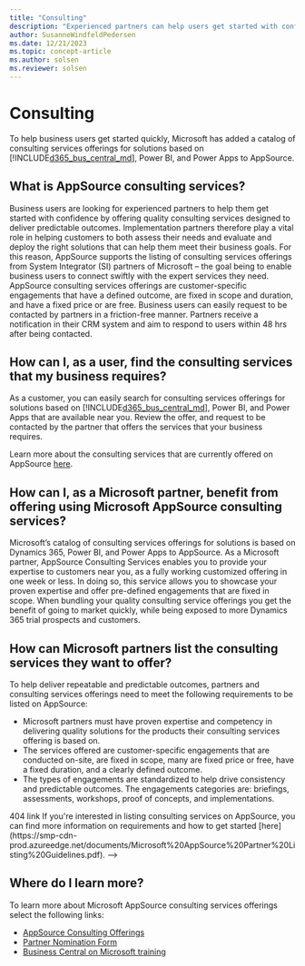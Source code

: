 ```yaml
---
title: "Consulting"
description: "Experienced partners can help users get started with confidence by offering quality consulting services designed to deliver predictable outcomes."
author: SusanneWindfeldPedersen
ms.date: 12/21/2023
ms.topic: concept-article
ms.author: solsen
ms.reviewer: solsen
---
```


# Consulting

To help business users get started quickly, Microsoft has added a catalog of consulting services offerings for solutions based on [!INCLUDE[d365_bus_central_md](../includes/d365_bus_central_md.md)], Power BI, and Power Apps to AppSource. 

## What is AppSource consulting services?

Business users are looking for experienced partners to help them get started with confidence by offering quality consulting services designed to deliver predictable outcomes. Implementation partners therefore play a vital role in helping customers to both assess their needs and evaluate and deploy the right solutions that can help them meet their business goals. 
For this reason, AppSource supports the listing of consulting services offerings from System Integrator (SI) partners of Microsoft – the goal being to enable business users to connect swiftly with the expert services they need.  
AppSource consulting services offerings are customer-specific engagements that have a defined outcome, are fixed in scope and duration, and have a fixed price or are free. Business users can easily request to be contacted by partners in a friction-free manner. Partners receive a notification in their CRM system and aim to respond to users within 48 hrs after being contacted. 

## How can I, as a user, find the consulting services that my business requires?

As a customer, you can easily search for consulting services offerings for solutions based on [!INCLUDE[d365_bus_central_md](../includes/d365_bus_central_md.md)], Power BI, and Power Apps that are available near you. Review the offer, and request to be contacted by the partner that offers the services that your business requires. 

Learn more about the consulting services that are currently offered on AppSource [here](https://appsource.microsoft.com/marketplace/consulting-services?country=US&page=1).

## How can I, as a Microsoft partner, benefit from offering using Microsoft AppSource consulting services?

Microsoft’s catalog of consulting services offerings for solutions is based on Dynamics 365, Power BI, and Power Apps to AppSource. As a Microsoft partner, AppSource Consulting Services enables you to provide your expertise to customers near you, as a fully working customized offering in one week or less. In doing so, this service allows you to showcase your proven expertise and offer pre-defined engagements that are fixed in scope. When bundling your quality consulting service offerings you get the benefit of going to market quickly, while being exposed to more Dynamics 365 trial prospects and customers.

## How can Microsoft partners list the consulting services they want to offer?

To help deliver repeatable and predictable outcomes, partners and consulting services offerings need to meet the following requirements to be listed on AppSource:

- Microsoft partners must have proven expertise and competency in delivering quality solutions for the products their consulting services offering is based on. 
- The services offered are customer-specific engagements that are conducted on-site, are fixed in scope, many are fixed price or free, have a fixed duration, and a clearly defined outcome. 
- The types of engagements are standardized to help drive consistency and predictable outcomes. The engagements categories are: briefings, assessments, workshops, proof of concepts, and implementations. 

<!--> 404 link
If you're interested in listing consulting services on AppSource, you can find more information on requirements and how to get started [here](https://smp-cdn-prod.azureedge.net/documents/Microsoft%20AppSource%20Partner%20Listing%20Guidelines.pdf).  -->

## Where do I learn more?

To learn more about Microsoft AppSource consulting services offerings select the following links:  
- [AppSource Consulting Offerings](https://appsource.microsoft.com/marketplace/consulting-services?country=US&page=1)  
- [Partner Nomination Form](https://appsource.microsoft.com/partners/list-consulting-service)  
- [Business Central on Microsoft training](/learn/dynamics365/business-central?WT.mc_id=dyn365bc_landingpage-docs)
